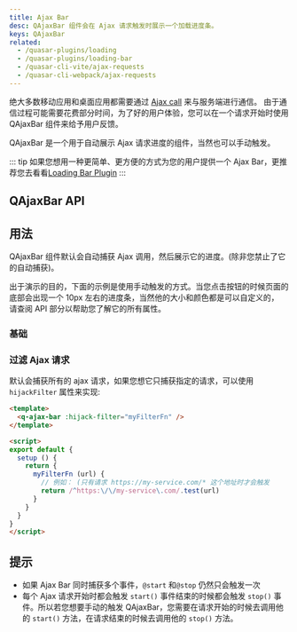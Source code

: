 ```yaml
---
title: Ajax Bar
desc: QAjaxBar 组件会在 Ajax 请求触发时展示一个加载进度条。
keys: QAjaxBar
related:
  - /quasar-plugins/loading
  - /quasar-plugins/loading-bar
  - /quasar-cli-vite/ajax-requests
  - /quasar-cli-webpack/ajax-requests
---
```


绝大多数移动应用和桌面应用都需要通过 [Ajax call](https://en.wikipedia.org/wiki/Ajax_(programming)) 来与服务端进行通信。
由于通信过程可能需要花费部分时间，为了好的用户体验，您可以在一个请求开始时使用 QAjaxBar 组件来给予用户反馈。


QAjaxBar 是一个用于自动展示 Ajax 请求进度的组件，当然也可以手动触发。

::: tip
如果您想用一种更简单、更方便的方式为您的用户提供一个 Ajax Bar，更推荐您去看看[Loading Bar Plugin](/quasar-plugins/loading-bar)
:::

## QAjaxBar API

<doc-api file="QAjaxBar" />

## 用法
QAjaxBar 组件默认会自动捕获 Ajax 调用，然后展示它的进度。(除非您禁止了它的自动捕获)。


出于演示的目的，下面的示例是使用手动触发的方式。当您点击按钮的时候页面的底部会出现一个 10px 左右的进度条，当然他的大小和颜色都是可以自定义的，
请查阅 API 部分以帮助您了解它的所有属性。

### 基础

<doc-example title="基础用法" file="QAjaxBar/Basic" />



### 过滤 Ajax 请求 <q-badge align="top" color="brand-primary" label="v2.4.5+" />

默认会捕获所有的 ajax 请求，如果您想它只捕获指定的请求，可以使用
 `hijackFilter` 属性来实现:

```html
<template>
  <q-ajax-bar :hijack-filter="myFilterFn" />
</template>

<script>
export default {
  setup () {
    return {
      myFilterFn (url) {
        // 例如： (只有请求 https://my-service.com/* 这个地址时才会触发
        return /^https:\/\/my-service\.com/.test(url)
      }
    }
  }
}
</script>
```

## 提示

* 如果 Ajax Bar 同时捕获多个事件，`@start` 和`@stop` 仍然只会触发一次
* 每个 Ajax 请求开始时都会触发 `start()` 事件结束的时候都会触发 `stop()` 事件。所以若您想要手动的触发 QAjaxBar，您需要在请求开始的时候去调用他的 `start()` 方法，在请求结束的时候去调用他的 `stop()` 方法。
